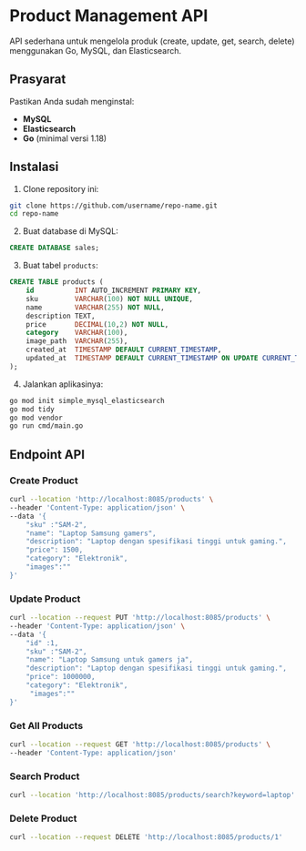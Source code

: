 # Product Management API

API sederhana untuk mengelola produk (create, update, get, search, delete) menggunakan Go, MySQL, dan Elasticsearch.

## Prasyarat

Pastikan Anda sudah menginstal:

- **MySQL**
- **Elasticsearch**
- **Go** (minimal versi 1.18)

## Instalasi

1. Clone repository ini:
```bash
git clone https://github.com/username/repo-name.git
cd repo-name
```

2. Buat database di MySQL:
```sql
CREATE DATABASE sales;
```

3. Buat tabel `products`:
```sql
CREATE TABLE products (
    id          INT AUTO_INCREMENT PRIMARY KEY,
    sku         VARCHAR(100) NOT NULL UNIQUE,
    name        VARCHAR(255) NOT NULL,
    description TEXT,
    price       DECIMAL(10,2) NOT NULL,
    category    VARCHAR(100),
    image_path  VARCHAR(255),
    created_at  TIMESTAMP DEFAULT CURRENT_TIMESTAMP,
    updated_at  TIMESTAMP DEFAULT CURRENT_TIMESTAMP ON UPDATE CURRENT_TIMESTAMP
);
```

4. Jalankan aplikasinya:
```bash
go mod init simple_mysql_elasticsearch
go mod tidy
go mod vendor
go run cmd/main.go
```

## Endpoint API

### Create Product

```bash
curl --location 'http://localhost:8085/products' \
--header 'Content-Type: application/json' \
--data '{
    "sku" :"SAM-2",
    "name": "Laptop Samsung gamers",
    "description": "Laptop dengan spesifikasi tinggi untuk gaming.",
    "price": 1500,
    "category": "Elektronik",
    "images":""
}'
```

### Update Product

```bash
curl --location --request PUT 'http://localhost:8085/products' \
--header 'Content-Type: application/json' \
--data '{
    "id" :1,
    "sku" :"SAM-2",
    "name": "Laptop Samsung untuk gamers ja",
    "description": "Laptop dengan spesifikasi tinggi untuk gaming.",
    "price": 1000000,
    "category": "Elektronik",
     "images":""
}'
```

### Get All Products

```bash
curl --location --request GET 'http://localhost:8085/products' \
--header 'Content-Type: application/json'
```

### Search Product

```bash
curl --location 'http://localhost:8085/products/search?keyword=laptop'
```

### Delete Product

```bash
curl --location --request DELETE 'http://localhost:8085/products/1'
```
